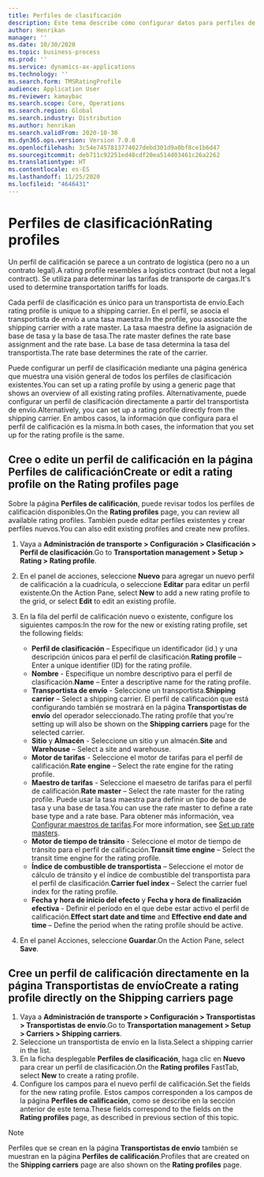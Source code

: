 ```yaml
---
title: Perfiles de clasificación
description: Este tema describe cómo configurar datos para perfiles de clasificación.
author: Henrikan
manager: ''
ms.date: 10/30/2020
ms.topic: business-process
ms.prod: ''
ms.service: dynamics-ax-applications
ms.technology: ''
ms.search.form: TMSRatingProfile
audience: Application User
ms.reviewer: kamaybac
ms.search.scope: Core, Operations
ms.search.region: Global
ms.search.industry: Distribution
ms.author: henrikan
ms.search.validFrom: 2020-10-30
ms.dyn365.ops.version: Version 7.0.0
ms.openlocfilehash: 3c54e7457813774027debd301d9a0bf8ce1b6d47
ms.sourcegitcommit: deb711c92251ed48cdf20ea514d03461c26a2262
ms.translationtype: HT
ms.contentlocale: es-ES
ms.lasthandoff: 11/25/2020
ms.locfileid: "4646431"
---
```

# <a name="rating-profiles"></a><span data-ttu-id="179c1-103">Perfiles de clasificación</span><span class="sxs-lookup"><span data-stu-id="179c1-103">Rating profiles</span></span>

<span data-ttu-id="179c1-104">Un perfil de calificación se parece a un contrato de logística (pero no a un contrato legal).</span><span class="sxs-lookup"><span data-stu-id="179c1-104">A rating profile resembles a logistics contract (but not a legal contract).</span></span> <span data-ttu-id="179c1-105">Se utiliza para determinar las tarifas de transporte de cargas.</span><span class="sxs-lookup"><span data-stu-id="179c1-105">It's used to determine transportation tariffs for loads.</span></span> 

<span data-ttu-id="179c1-106">Cada perfil de clasificación es único para un transportista de envío.</span><span class="sxs-lookup"><span data-stu-id="179c1-106">Each rating profile is unique to a shipping carrier.</span></span> <span data-ttu-id="179c1-107">En el perfil, se asocia el transportista de envío a una tasa maestra.</span><span class="sxs-lookup"><span data-stu-id="179c1-107">In the profile, you associate the shipping carrier with a rate master.</span></span> <span data-ttu-id="179c1-108">La tasa maestra define la asignación de base de tasa y la base de tasa.</span><span class="sxs-lookup"><span data-stu-id="179c1-108">The rate master defines the rate base assignment and the rate base.</span></span> <span data-ttu-id="179c1-109">La base de tasa determina la tasa del transportista.</span><span class="sxs-lookup"><span data-stu-id="179c1-109">The rate base determines the rate of the carrier.</span></span>

<span data-ttu-id="179c1-110">Puede configurar un perfil de clasificación mediante una página genérica que muestra una visión general de todos los perfiles de clasificación existentes.</span><span class="sxs-lookup"><span data-stu-id="179c1-110">You can set up a rating profile by using a generic page that shows an overview of all existing rating profiles.</span></span> <span data-ttu-id="179c1-111">Alternativamente, puede configurar un perfil de clasificación directamente a partir del transportista de envío.</span><span class="sxs-lookup"><span data-stu-id="179c1-111">Alternatively, you can set up a rating profile directly from the shipping carrier.</span></span> <span data-ttu-id="179c1-112">En ambos casos, la información que configura para el perfil de calificación es la misma.</span><span class="sxs-lookup"><span data-stu-id="179c1-112">In both cases, the information that you set up for the rating profile is the same.</span></span>

## <a name="create-or-edit-a-rating-profile-on-the-rating-profiles-page"></a><span data-ttu-id="179c1-113">Cree o edite un perfil de calificación en la página Perfiles de calificación</span><span class="sxs-lookup"><span data-stu-id="179c1-113">Create or edit a rating profile on the Rating profiles page</span></span>

<span data-ttu-id="179c1-114">Sobre la página **Perfiles de calificación**, puede revisar todos los perfiles de calificación disponibles.</span><span class="sxs-lookup"><span data-stu-id="179c1-114">On the **Rating profiles** page, you can review all available rating profiles.</span></span> <span data-ttu-id="179c1-115">También puede editar perfiles existentes y crear perfiles nuevos.</span><span class="sxs-lookup"><span data-stu-id="179c1-115">You can also edit existing profiles and create new profiles.</span></span>

1. <span data-ttu-id="179c1-116">Vaya a **Administración de transporte \> Configuración \> Clasificación \> Perfil de clasificación**.</span><span class="sxs-lookup"><span data-stu-id="179c1-116">Go to **Transportation management \> Setup \> Rating \> Rating profile**.</span></span>
1. <span data-ttu-id="179c1-117">En el panel de acciones, seleccione **Nuevo** para agregar un nuevo perfil de calificación a la cuadrícula, o seleccione **Editar** para editar un perfil existente.</span><span class="sxs-lookup"><span data-stu-id="179c1-117">On the Action Pane, select **New** to add a new rating profile to the grid, or select **Edit** to edit an existing profile.</span></span>
1. <span data-ttu-id="179c1-118">En la fila del perfil de calificación nuevo o existente, configure los siguientes campos:</span><span class="sxs-lookup"><span data-stu-id="179c1-118">In the row for the new or existing rating profile, set the following fields:</span></span>

    - <span data-ttu-id="179c1-119">**Perfil de clasificación** – Especifique un identificador (id.) y una descripción únicos para el perfil de clasificación.</span><span class="sxs-lookup"><span data-stu-id="179c1-119">**Rating profile** – Enter a unique identifier (ID) for the rating profile.</span></span>
    - <span data-ttu-id="179c1-120">**Nombre** - Especifique un nombre descriptivo para el perfil de clasificación.</span><span class="sxs-lookup"><span data-stu-id="179c1-120">**Name** – Enter a descriptive name for the rating profile.</span></span>
    - <span data-ttu-id="179c1-121">**Transportista de envío** - Seleccione un transportista.</span><span class="sxs-lookup"><span data-stu-id="179c1-121">**Shipping carrier** – Select a shipping carrier.</span></span> <span data-ttu-id="179c1-122">El perfil de calificación que está configurando también se mostrará en la página **Transportistas de envío** del operador seleccionado.</span><span class="sxs-lookup"><span data-stu-id="179c1-122">The rating profile that you're setting up will also be shown on the **Shipping carriers** page for the selected carrier.</span></span>
    - <span data-ttu-id="179c1-123">**Sitio** y **Almacén** - Seleccione un sitio y un almacén.</span><span class="sxs-lookup"><span data-stu-id="179c1-123">**Site** and **Warehouse** – Select a site and warehouse.</span></span>
    - <span data-ttu-id="179c1-124">**Motor de tarifas** - Seleccione el motor de tarifas para el perfil de calificación.</span><span class="sxs-lookup"><span data-stu-id="179c1-124">**Rate engine** – Select the rate engine for the rating profile.</span></span>
    - <span data-ttu-id="179c1-125">**Maestro de tarifas** - Seleccione el maesetro de tarifas para el perfil de calificación.</span><span class="sxs-lookup"><span data-stu-id="179c1-125">**Rate master** – Select the rate master for the rating profile.</span></span> <span data-ttu-id="179c1-126">Puede usar la tasa maestra para definir un tipo de base de tasa y una base de tasa.</span><span class="sxs-lookup"><span data-stu-id="179c1-126">You can use the rate master to define a rate base type and a rate base.</span></span> <span data-ttu-id="179c1-127">Para obtener más información, vea [Configurar maestros de tarifas](set-up-rate-masters.md).</span><span class="sxs-lookup"><span data-stu-id="179c1-127">For more information, see [Set up rate masters](set-up-rate-masters.md).</span></span>
    - <span data-ttu-id="179c1-128">**Motor de tiempo de tránsito** - Seleccione el motor de tiempo de tránsito para el perfil de calificación.</span><span class="sxs-lookup"><span data-stu-id="179c1-128">**Transit time engine** – Select the transit time engine for the rating profile.</span></span>
    - <span data-ttu-id="179c1-129">**Índice de combustible de transportista** – Seleccione el motor de cálculo de tránsito y el índice de combustible del transportista para el perfil de clasificación.</span><span class="sxs-lookup"><span data-stu-id="179c1-129">**Carrier fuel index** – Select the carrier fuel index for the rating profile.</span></span>
    - <span data-ttu-id="179c1-130">**Fecha y hora de inicio del efecto** y **Fecha y hora de finalización efectiva** - Definir el período en el que debe estar activo el perfil de calificación.</span><span class="sxs-lookup"><span data-stu-id="179c1-130">**Effect start date and time** and **Effective end date and time** – Define the period when the rating profile should be active.</span></span>

1. <span data-ttu-id="179c1-131">En el panel Acciones, seleccione **Guardar**.</span><span class="sxs-lookup"><span data-stu-id="179c1-131">On the Action Pane, select **Save**.</span></span>

## <a name="create-a-rating-profile-directly-on-the-shipping-carriers-page"></a><span data-ttu-id="179c1-132">Cree un perfil de calificación directamente en la página Transportistas de envío</span><span class="sxs-lookup"><span data-stu-id="179c1-132">Create a rating profile directly on the Shipping carriers page</span></span>

1. <span data-ttu-id="179c1-133">Vaya a **Administración de transporte \> Configuración \> Transportistas \> Transportistas de envío**.</span><span class="sxs-lookup"><span data-stu-id="179c1-133">Go to **Transportation management \> Setup \> Carriers \> Shipping carriers**.</span></span>
1. <span data-ttu-id="179c1-134">Seleccione un transportista de envío en la lista.</span><span class="sxs-lookup"><span data-stu-id="179c1-134">Select a shipping carrier in the list.</span></span>
1. <span data-ttu-id="179c1-135">En la ficha desplegable **Perfiles de clasificación**, haga clic en **Nuevo** para crear un perfil de clasificación.</span><span class="sxs-lookup"><span data-stu-id="179c1-135">On the **Rating profiles** FastTab, select **New** to create a rating profile.</span></span>
1. <span data-ttu-id="179c1-136">Configure los campos para el nuevo perfil de calificación.</span><span class="sxs-lookup"><span data-stu-id="179c1-136">Set the fields for the new rating profile.</span></span> <span data-ttu-id="179c1-137">Estos campos corresponden a los campos de la página **Perfiles de calificación**, como se describe en la sección anterior de este tema.</span><span class="sxs-lookup"><span data-stu-id="179c1-137">These fields correspond to the fields on the **Rating profiles** page, as described in previous section of this topic.</span></span>

> [!NOTE]
> <span data-ttu-id="179c1-138">Perfiles que se crean en la página **Transportistas de envío** también se muestran en la página **Perfiles de calificación**.</span><span class="sxs-lookup"><span data-stu-id="179c1-138">Profiles that are created on the **Shipping carriers** page are also shown on the **Rating profiles** page.</span></span>
